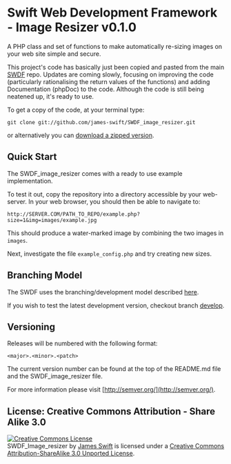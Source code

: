 Swift Web Development Framework - Image Resizer v0.1.0
==================


A PHP class and set of functions to make automatically re-sizing images on your web site simple and secure.

This project's code has basically just been copied and pasted from the main [SWDF](https://github.com/james-swift/SWDF) repo. Updates are coming slowly, focusing on improving the code (particularly rationalising the return values of the functions) and adding Documentation (phpDoc) to the code. Although the code is still being neatened up, it's ready to use.

To get a copy of the code, at your terminal type:

`git clone git://github.com/james-swift/SWDF_image_resizer.git`

or alternatively you can [download a zipped version](https://github.com/james-swift/SWDF_image_resizer/archive/master.zip).

## Quick Start

The SWDF_image_resizer comes with a ready to use example implementation. 

To test it out, copy the repository into a directory accessible by your web-server. In your web browser, you should then be able to navigate to:

`http://SERVER.COM/PATH_TO_REPO/example.php?size=1&img=images/example.jpg`

This should produce a water-marked image by combining the two images in `images`.

Next, investigate the file `example_config.php` and try creating new sizes.

## Branching Model

The SWDF uses the branching/development model described [here](http://nvie.com/posts/a-successful-git-branching-model/).

If you wish to test the latest development version, checkout branch [develop](https://github.com/james-swift/SWDF_image_resizer/tree/develop).

## Versioning

Releases will be numbered with the following format:

`<major>.<minor>.<patch>`

The current version number can be found at the top of the README.md file and the SWDF_image_resizer file.

For more information please visit [http://semver.org/](http://semver.org/).

## License: Creative Commons Attribution - Share Alike 3.0

<a rel="license" href="http://creativecommons.org/licenses/by-sa/3.0/deed.en_US"><img alt="Creative Commons License" style="border-width:0" src="http://i.creativecommons.org/l/by-sa/3.0/88x31.png" /></a><br /><span xmlns:dct="http://purl.org/dc/terms/" property="dct:title">SWDF_Image_resizer</span> by <a xmlns:cc="http://creativecommons.org/ns#" href="https://github.com/james-swift/SWDF_image_resizer" property="cc:attributionName" rel="cc:attributionURL">James Swift</a> is licensed under a <a rel="license" href="http://creativecommons.org/licenses/by-sa/3.0/deed.en_US">Creative Commons Attribution-ShareAlike 3.0 Unported License</a>.